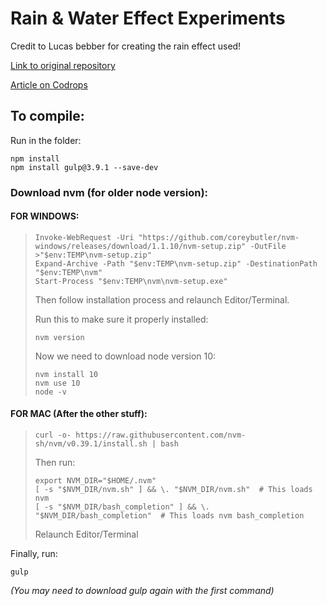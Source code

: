 
# Rain & Water Effect Experiments

Credit to Lucas bebber for creating the rain effect used! 

[Link to original repository](https://github.com/codrops/RainEffect)

[Article on Codrops](http://tympanus.net/codrops/?p=25417)

## To compile:

Run in the folder:
```
npm install
npm install gulp@3.9.1 --save-dev
```
### Download nvm (for older node version):

#### FOR WINDOWS:
>```
>Invoke-WebRequest -Uri "https://github.com/coreybutler/nvm-windows/releases/download/1.1.10/nvm-setup.zip" -OutFile >"$env:TEMP\nvm-setup.zip"
>Expand-Archive -Path "$env:TEMP\nvm-setup.zip" -DestinationPath "$env:TEMP\nvm"
>Start-Process "$env:TEMP\nvm\nvm-setup.exe"
>```
>
>Then follow installation process and relaunch Editor/Terminal.
>
>Run this to make sure it properly installed:
>```
>nvm version
>```
>
>
>Now we need to download node version 10:
>```
>nvm install 10
>nvm use 10
>node -v
>```


#### FOR MAC (After the other stuff):
>```
>curl -o- https://raw.githubusercontent.com/nvm-sh/nvm/v0.39.1/install.sh | bash
>```
>
>Then run:
>```
>export NVM_DIR="$HOME/.nvm"
>[ -s "$NVM_DIR/nvm.sh" ] && \. "$NVM_DIR/nvm.sh"  # This loads nvm
>[ -s "$NVM_DIR/bash_completion" ] && \. "$NVM_DIR/bash_completion"  # This loads nvm bash_completion
>```
>Relaunch Editor/Terminal

Finally, run:
```
gulp
```
*(You may need to download gulp again with the first command)*
